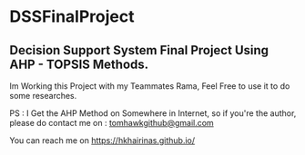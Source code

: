 # DSSFinalProject
## Decision Support System Final Project Using AHP - TOPSIS Methods.

Im Working this Project with my Teammates Rama, Feel Free to use it to do some researches.

PS : I Get the AHP Method on Somewhere in Internet, so if you're the author, please do contact me on : tomhawkgithub@gmail.com 


You can reach me on https://hkhairinas.github.io/
